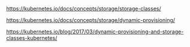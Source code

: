 https://kubernetes.io/docs/concepts/storage/storage-classes/

https://kubernetes.io/docs/concepts/storage/dynamic-provisioning/

https://kubernetes.io/blog/2017/03/dynamic-provisioning-and-storage-classes-kubernetes/
